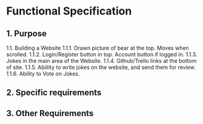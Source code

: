 # Functional Specification

## 1. Purpose
1.1. Building a Website
1.1.1. Drawn picture of bear at the top. Moves when scrolled.
1.1.2. Login/Register button in top. Account button if logged in.
1.1.3. Jokes in the main area of the Website.
1.1.4. Github/Trello links at the bottom of site.
1.1.5. Abiility to write jokes on the website, and send them for review.
1.1.6. Ability to Vote on Jokes.

## 2. Specific requirements

## 3. Other Requirements
